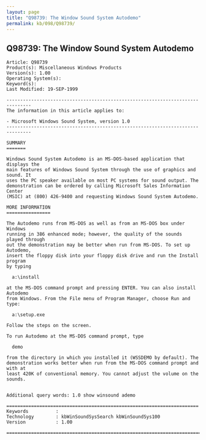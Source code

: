 ```yaml
---
layout: page
title: "Q98739: The Window Sound System Autodemo"
permalink: kb/098/Q98739/
---
```


## Q98739: The Window Sound System Autodemo

	Article: Q98739
	Product(s): Miscellaneous Windows Products
	Version(s): 1.00
	Operating System(s): 
	Keyword(s): 
	Last Modified: 19-SEP-1999
	
	-------------------------------------------------------------------------------
	The information in this article applies to:
	
	- Microsoft Windows Sound System, version 1.0 
	-------------------------------------------------------------------------------
	
	SUMMARY
	=======
	
	Windows Sound System Autodemo is an MS-DOS-based application that displays the
	main features of Windows Sound System through the use of graphics and sound. It
	uses the PC speaker available on most PC systems for sound output. The
	demonstration can be ordered by calling Microsoft Sales Information Center
	(MSIC) at (800) 426-9400 and requesting Windows Sound System Autodemo.
	
	MORE INFORMATION
	================
	
	The Autodemo runs from MS-DOS as well as from an MS-DOS box under Windows
	running in 386 enhanced mode; however, the quality of the sounds played through
	out the demonstration may be better when run from MS-DOS. To set up Autodemo,
	insert the floppy disk into your floppy disk drive and run the Install program
	by typing
	
	  a:\install
	
	at the MS-DOS command prompt and pressing ENTER. You can also install Autodemo
	from Windows. From the File menu of Program Manager, choose Run and type:
	
	  a:\setup.exe
	
	Follow the steps on the screen.
	
	To run Autodemo at the MS-DOS command prompt, type
	
	  demo
	
	from the directory in which you installed it (WSSDEMO by default). The
	demonstration works better when run from the MS-DOS command prompt and with at
	least 420K of conventional memory. You cannot adjust the volume on the sounds.
	
	
	Additional query words: 1.0 show winsound ademo
	
	======================================================================
	Keywords          :  
	Technology        : kbWinSoundSysSearch kbWinSoundSys100
	Version           : 1.00
	
	=============================================================================
	
